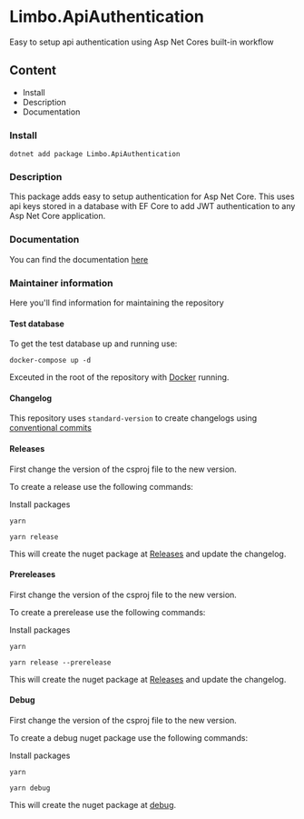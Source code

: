 # Limbo.ApiAuthentication
Easy to setup api authentication using Asp Net Cores built-in workflow

## Content

- Install
- Description
- Documentation

### Install

```
dotnet add package Limbo.ApiAuthentication
```

### Description

This package adds easy to setup authentication for Asp Net Core. This uses api keys stored in a database with EF Core to add JWT authentication to any Asp Net Core application.

### Documentation

You can find the documentation [here](docs/index.md)

### Maintainer information

Here you'll find information for maintaining the repository

#### Test database

To get the test database up and running use:
```
docker-compose up -d
```
Exceuted in the root of the repository with [Docker](https://docs.docker.com/get-docker/) running.

#### Changelog

This repository uses `standard-version` to create changelogs using [conventional commits](https://www.conventionalcommits.org/en/v1.0.0/)


#### Releases

First change the version of the csproj file to the new version.

To create a release use the following commands:

Install packages
```
yarn
```

```
yarn release
```

This will create the nuget package at [Releases](./releases/nuget/) and update the changelog.

#### Prereleases

First change the version of the csproj file to the new version.

To create a prerelease use the following commands:

Install packages
```
yarn
```

```
yarn release --prerelease
```

This will create the nuget package at [Releases](./releases/nuget/) and update the changelog.

#### Debug

First change the version of the csproj file to the new version.

To create a debug nuget package use the following commands:

Install packages
```
yarn
```

```
yarn debug
```

This will create the nuget package at [debug](./debug/nuget/).